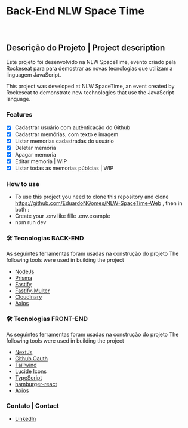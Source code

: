 # Back-End NLW Space Time

 <h1>
  <img alt="" title="#NextLevelWeek" src="https://i.imgur.com/ejJqbLB.png" />
 </h1>

## Descrição do Projeto | Project description

<p>Este projeto foi desenvolvido na NLW SpaceTime, evento criado pela Rockeseat para para demostrar as novas tecnologias que utilizam a linguagem JavaScript.</p>
<p>This project was developed at NLW SpaceTime, an event created by Rockeseat to demonstrate new technologies that use the JavaScript language.</p>

### Features

- [x] Cadastrar usuário com autênticação do Github
- [x] Cadastrar memórias, com texto e imagem
- [x] Listar memorias cadastradas do usuário
- [x] Deletar memória
- [x] Apagar memoria
- [x] Editar memoria | WIP
- [x] Listar todas as memorias públcias | WIP

### How to use

- To use this project you need to clone this repository and clone https://github.com/EduardoNGomes/NLW-SpaceTime-Web ,
  then in both :
- Create your .env like fille .env.example
- npm run dev

### 🛠 Tecnologias BACK-END

As seguintes ferramentas foram usadas na construção do projeto
The following tools were used in building the project

- [NodeJs](https://nodejs.org/en)
- [Prisma](https://www.prisma.io/)
- [Fastify](https://www.fastify.io/)
- [Fastify-Multer](https://www.npmjs.com/package/fastify-multer)
- [Cloudinary](https://cloudinary.com/)
- [Axios](https://axios-http.com/ptbr/docs/urlencoded)

### 🛠 Tecnologias FRONT-END

As seguintes ferramentas foram usadas na construção do projeto
The following tools were used in building the project

- [NextJs](https://nextjs.org/)
- [Github Oauth](https://docs.github.com/en/apps/oauth-apps/building-oauth-apps/authorizing-oauth-apps)
- [Taillwind](https://tailwindcss.com/)
- [Lucide Icons](https://lucide.dev/)
- [TypeScript](https://www.typescriptlang.org/)
- [hamburger-react](https://hamburger-react.netlify.app/)
- [Axios](https://axios-http.com/ptbr/docs/urlencoded)

### Contato | Contact

- [LinkedIn](https://www.linkedin.com/in/eduardo-n-gomes/)
